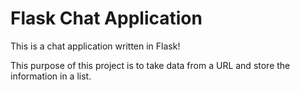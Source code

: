 # Flask Chat Application

This is a chat application written in Flask!

This purpose of this project is to take data from a URL and store the information in a list.



